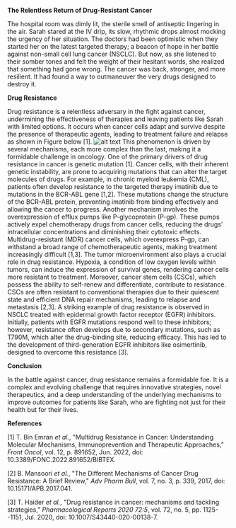**The Relentless Return of Drug-Resistant Cancer**

The hospital room was dimly lit, the sterile smell of antiseptic
lingering in the air. Sarah stared at the IV drip, its slow, rhythmic
drops almost mocking the urgency of her situation. The doctors had been
optimistic when they started her on the latest targeted therapy; a
beacon of hope in her battle against non-small cell lung cancer (NSCLC).
But now, as she listened to their somber tones and felt the weight of
their hesitant words, she realized that something had gone wrong. The
cancer was back, stronger, and more resilient. It had found a way to
outmaneuver the very drugs designed to destroy it.

**Drug Resistance**

Drug resistance is a relentless adversary in the fight against cancer,
undermining the effectiveness of therapies and leaving patients like
Sarah with limited options. It occurs when cancer cells adapt and
survive despite the presence of therapeutic agents, leading to treatment
failure and relapse as shown in Figure below \[1\].
![alt text](https://scandiononcology.com/wp-content/uploads/2021/12/Cell-illustration-What-is-cancer-drug-resistance_v5.png)
This phenomenon is driven by several mechanisms, each more complex than the last, making it a formidable challenge
in oncology. One of the primary drivers of drug resistance in cancer is
genetic mutation \[1\]. Cancer cells, with their inherent genetic
instability, are prone to acquiring mutations that can alter the target
molecules of drugs. For example, in chronic myeloid leukemia (CML),
patients often develop resistance to the targeted therapy imatinib due
to mutations in the BCR-ABL gene \[1,2\]. These mutations change the
structure of the BCR-ABL protein, preventing imatinib from binding
effectively and allowing the cancer to progress. Another mechanism
involves the overexpression of efflux pumps like P-glycoprotein (P-gp).
These pumps actively expel chemotherapy drugs from cancer cells,
reducing the drugs\' intracellular concentrations and diminishing their
cytotoxic effects. Multidrug-resistant (MDR) cancer cells, which
overexpress P-gp, can withstand a broad range of chemotherapeutic
agents, making treatment increasingly difficult \[1,3\].
The tumor microenvironment also plays a crucial role in drug resistance.
Hypoxia, a condition of low oxygen levels within tumors, can induce the
expression of survival genes, rendering cancer cells more resistant to
treatment. Moreover, cancer stem cells (CSCs), which possess the ability
to self-renew and differentiate, contribute to resistance. CSCs are
often resistant to conventional therapies due to their quiescent state
and efficient DNA repair mechanisms, leading to relapse and metastasis
\[2,3\]. A striking example of drug resistance is observed in NSCLC
treated with epidermal growth factor receptor (EGFR) inhibitors.
Initially, patients with EGFR mutations respond well to these
inhibitors; however, resistance often develops due to secondary
mutations, such as T790M, which alter the drug-binding site, reducing
efficacy. This has led to the development of third-generation EGFR
inhibitors like osimertinib, designed to overcome this resistance \[3\].

**Conclusion**

In the battle against cancer, drug resistance remains a formidable foe.
It is a complex and evolving challenge that requires innovative
strategies, novel therapeutics, and a deep understanding of the
underlying mechanisms to improve outcomes for patients like Sarah, who
are fighting not just for their health but for their lives.

**References**

\[1\] T. Bin Emran *et al.*, "Multidrug Resistance in Cancer:
Understanding Molecular Mechanisms, Immunoprevention and Therapeutic
Approaches," *Front Oncol*, vol. 12, p. 891652, Jun. 2022, doi:
10.3389/FONC.2022.891652/BIBTEX.

\[2\] B. Mansoori *et al.*, "The Different Mechanisms of Cancer Drug
Resistance: A Brief Review," *Adv Pharm Bull*, vol. 7, no. 3, p. 339,
2017, doi: 10.15171/APB.2017.041.

\[3\] T. Haider *et al.*, "Drug resistance in cancer: mechanisms and
tackling strategies," *Pharmacological Reports 2020 72:5*, vol. 72, no.
5, pp. 1125--1151, Jul. 2020, doi: 10.1007/S43440-020-00138-7.

 
